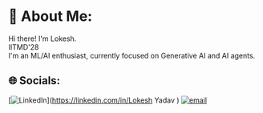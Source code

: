 
# 💫 About Me:
Hi there! I'm Lokesh.<br>IITMD'28<br>I'm an ML/AI enthusiast, currently focused on Generative AI and AI agents.<br>


## 🌐 Socials:
[![LinkedIn](https://img.shields.io/badge/LinkedIn-%230077B5.svg?logo=linkedin&logoColor=white)](https://linkedin.com/in/Lokesh Yadav ) [![email](https://img.shields.io/badge/Email-D14836?logo=gmail&logoColor=white)](mailto:quan655737@gmail.com) 
